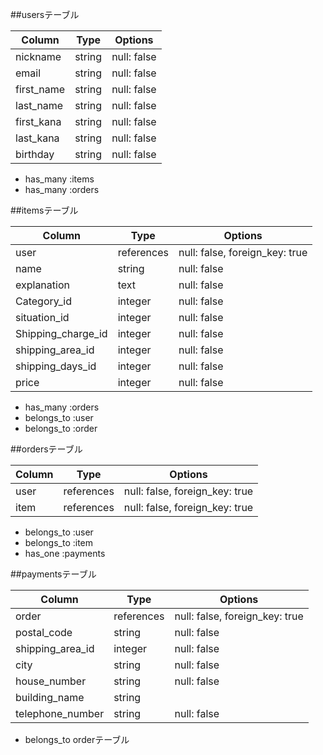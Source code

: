 
##usersテーブル

|Column             |Type   |Options    |
|-------------------|-------|-----------|
| nickname          |string |null: false|
| email             |string |null: false|
| first_name        |string |null: false|
| last_name         |string |null: false|
| first_kana        |string |null: false|
| last_kana         |string |null: false|
| birthday          |string |null: false|

- has_many :items
- has_many :orders

##itemsテーブル

|Column             |Type       |Options                       |
|-------------------|-----------|------------------------------|
| user              |references |null: false, foreign_key: true|
| name              |string     |null: false                   |
| explanation       |text       |null: false                   |
| Category_id       |integer    |null: false                   | 
| situation_id      |integer    |null: false                   |
| Shipping_charge_id|integer    |null: false                   |
| shipping_area_id  |integer    |null: false                   |
| shipping_days_id  |integer    |null: false                   |
| price             |integer    |null: false                   |

- has_many :orders
- belongs_to :user
- belongs_to :order

##ordersテーブル

|Column             |Type       |Options                       |
|-------------------|-----------|------------------------------|
| user              |references |null: false, foreign_key: true|
| item              |references |null: false, foreign_key: true|

- belongs_to :user
- belongs_to :item
- has_one :payments

##paymentsテーブル

|Column             |Type       |Options                       |
|-------------------|-----------|------------------------------|
| order             |references |null: false, foreign_key: true|
| postal_code       |string     |null: false                   |
|  shipping_area_id |integer    |null: false                   |
| city              |string     |null: false                   | 
| house_number      |string     |null: false                   |
| building_name     |string     |                              |
| telephone_number  |string     |null: false                   |

- belongs_to orderテーブル

